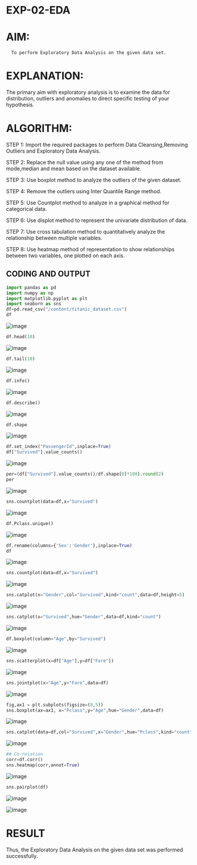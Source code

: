 # EXP-02-EDA
# AIM:
      To perform Exploratory Data Analysis on the given data set.    
# EXPLANATION:
  The primary aim with exploratory analysis is to examine the data for distribution, outliers and anomalies to direct specific testing of your hypothesis.
  
# ALGORITHM:
STEP 1: Import the required packages to perform Data Cleansing,Removing Outliers and Exploratory Data Analysis.

STEP 2: Replace the null value using any one of the method from mode,median and mean based on the dataset available.

STEP 3: Use boxplot method to analyze the outliers of the given dataset.

STEP 4: Remove the outliers using Inter Quantile Range method.

STEP 5: Use Countplot method to analyze in a graphical method for categorical data.

STEP 6: Use displot method to represent the univariate distribution of data.

STEP 7: Use cross tabulation method to quantitatively analyze the relationship between multiple variables.

STEP 8: Use heatmap method of representation to show relationships between two variables, one plotted on each axis.

## CODING AND OUTPUT
```python
import pandas as pd
import numpy as np
import matplotlib.pyplot as plt
import seaborn as sns
df=pd.read_csv("/content/titanic_dataset.csv")
df

```
![image](https://github.com/varshasharon/EXNO2DS/assets/98278161/a21d9a93-4a33-4934-ba70-4ed5fbde3586)

```python
df.head(10)
```
![image](https://github.com/varshasharon/EXNO2DS/assets/98278161/1f149ddb-5dd6-4d44-b0d2-75e86063309b)

```python
df.tail(10)
```
![image](https://github.com/varshasharon/EXNO2DS/assets/98278161/1f37ec5f-3d4a-4457-8920-40702976964f)

```python
df.info()
```
![image](https://github.com/varshasharon/EXNO2DS/assets/98278161/a55e6e0c-39fe-4a1a-b1f1-35053effe2c4)

```python
df.describe()
```
![image](https://github.com/varshasharon/EXNO2DS/assets/98278161/90273314-ca4a-42ad-b39c-b3713a5556b1)

```python
df.shape
```
![image](https://github.com/varshasharon/EXNO2DS/assets/98278161/8dc4fa37-c3e7-44bb-af19-e3e69cdfa319)

```python
df.set_index("PassengerId",inplace=True)
df["Survived"].value_counts()
```
![image](https://github.com/varshasharon/EXNO2DS/assets/98278161/f424a0eb-a7a7-4eaf-8380-78ab9ae002b9)

```python
per=(df["Survived"].value_counts()/df.shape[0]*100).round(2)
per
```
![image](https://github.com/varshasharon/EXNO2DS/assets/98278161/bb91f5e7-88aa-42bb-8763-5737b25ce77c)

```python
sns.countplot(data=df,x="Survived")
```
![image](https://github.com/varshasharon/EXNO2DS/assets/98278161/7ed67c8d-ef3c-4a89-a2f3-aac8c0b33901)

```python
df.Pclass.unique()
```
![image](https://github.com/varshasharon/EXNO2DS/assets/98278161/5b6a5044-21b2-48ff-b42d-510f85e0898f)

```python
df.rename(columns={'Sex':'Gender'},inplace=True)
df
```
![image](https://github.com/varshasharon/EXNO2DS/assets/98278161/86b4fdb8-76e5-4b7a-8042-b0f8b6436669)

```python
sns.countplot(data=df,x="Survived")
```
![image](https://github.com/varshasharon/EXNO2DS/assets/98278161/e625d2a9-db10-4d00-8b7f-599745c20cb4)

```python
sns.catplot(x="Gender",col="Survived",kind="count",data=df,height=5)
```
![image](https://github.com/varshasharon/EXNO2DS/assets/98278161/dbacafda-e972-4d2e-ad6d-c8f441bcfcdd)

```python
sns.catplot(x="Survived",hue="Gender",data=df,kind="count")
```
![image](https://github.com/varshasharon/EXNO2DS/assets/98278161/de6e5f4d-379f-47d8-b281-26ff0f5dbda4)

```python
df.boxplot(column="Age",by="Survived")
```
![image](https://github.com/varshasharon/EXNO2DS/assets/98278161/524bbd13-0eb6-4dbf-801a-545fa0600c95)

```python
sns.scatterplot(x=df["Age"],y=df["Fare"])
```
![image](https://github.com/varshasharon/EXNO2DS/assets/98278161/59d868be-ee43-4d94-a12a-abb2e1c5bf0b)

```python
sns.jointplot(x="Age",y="Fare",data=df)
```
![image](https://github.com/varshasharon/EXNO2DS/assets/98278161/dd5fb5cd-7463-4665-bb54-a027d0e2eb2c)

```python
fig,ax1 = plt.subplots(figsize=(8,5))
sns.boxplot(ax=ax1, x="Pclass",y="Age",hue="Gender",data=df)
```
![image](https://github.com/varshasharon/EXNO2DS/assets/98278161/a83591bf-8dd5-402c-8100-1d74a7394ca8)

```python
sns.catplot(data=df,col="Survived",x="Gender",hue="Pclass",kind="count")
```
![image](https://github.com/varshasharon/EXNO2DS/assets/98278161/e90edd18-7f23-4b29-bdab-659989d583ab)

```python
## Co-relation
corr=df.corr()
sns.heatmap(corr,annot=True)
```
![image](https://github.com/varshasharon/EXNO2DS/assets/98278161/4099fb1c-52d7-4945-a54c-7fee7412b3cf)

```python
sns.pairplot(df)
```
![image](https://github.com/varshasharon/EXNO2DS/assets/98278161/c2403604-f215-478a-991d-b74e61f86cbd)

![image](https://github.com/varshasharon/EXNO2DS/assets/98278161/56f6f7a3-7ea7-455c-bb53-88fe6cded9e4)


# RESULT
Thus, the Exploratory Data Analysis on the given data set was performed successfully.
